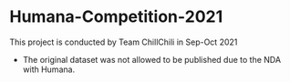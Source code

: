 # Humana-Competition-2021
This project is conducted by Team ChillChili in Sep-Oct 2021
* The original dataset was not allowed to be published due to the NDA with Humana.
